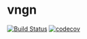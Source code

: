 # vngn

[![Build Status](https://travis-ci.org/vendgine/vngn.png?branch=develop)](https://travis-ci.org/vendgine/vngn)
[![codecov](https://codecov.io/gh/vendgine/vngn/branch/develop/graph/badge.svg?token=47WN3G0DCA)](https://codecov.io/gh/vendgine/vngn)
